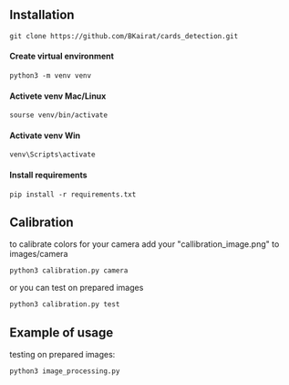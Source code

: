 ## Installation

``git clone https://github.com/BKairat/cards_detection.git``

#### Create virtual environment 

``python3 -m venv venv``

#### Activete venv Mac/Linux

``sourse venv/bin/activate``

#### Activate venv Win

``venv\Scripts\activate``

#### Install requirements

``pip install -r requirements.txt``

## Calibration
to calibrate colors for your camera add your "callibration_image.png" to images/camera

``python3 calibration.py camera``

or you can test on prepared images

``python3 calibration.py test``

## Example of usage
testing on prepared images:

``python3 image_processing.py``

